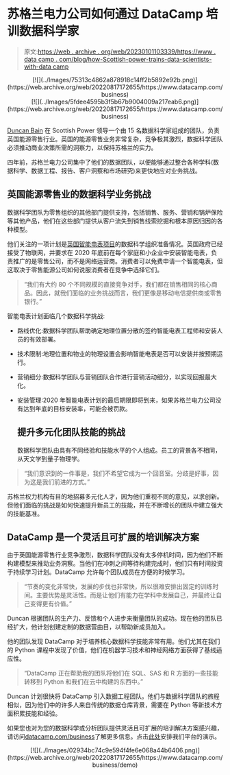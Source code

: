 # 苏格兰电力公司如何通过 DataCamp 培训数据科学家

> 原文:[https://web . archive . org/web/20230101103339/https://www . data camp . com/blog/how-Scottish-power-trains-data-scientists-with-data camp](https://web.archive.org/web/20230101103339/https://www.datacamp.com/blog/how-scottish-power-trains-data-scientists-with-datacamp)

<center>[![](../Images/75313c4862a878918c14ff2b5892e92b.png)](https://web.archive.org/web/20220817172655/https://www.datacamp.com/business)</center>

<center>[![](../Images/5fdee4595b3f5b67b9004009a217eab6.png)](https://web.archive.org/web/20220817172655/https://www.datacamp.com/business)</center>

[Duncan Bain](https://web.archive.org/web/20220817172655/https://www.linkedin.com/in/duncan-bain-2ab41324/) 在 Scottish Power 领导一个由 15 名数据科学家组成的团队，负责英国能源零售行业。英国的能源零售业务非常复杂，竞争极其激烈，数据科学团队必须推动商业决策所需的洞察力，以保持苏格兰的实力。

四年前，苏格兰电力公司集中了他们的数据团队，以便能够通过整合各种学科(数据科学、数据工程、报告、客户洞察和市场研究)来更快地应对业务挑战。

## 英国能源零售业的数据科学业务挑战

数据科学团队为零售组织的其他部门提供支持，包括销售、服务、营销和锅炉保险等其他产品，他们在这些部门提供从客户流失到销售线索挖掘和根本原因归因的各种模型。

他们关注的一项计划是[英国智能电表项目](https://web.archive.org/web/20220817172655/https://www.datacamp.com/community/blog/why-data-science-readiness-is-important-for-any-industry)的数据科学组织准备情况。英国政府已经接受了物联网，并要求在 2020 年底前在每个家庭和小企业中安装智能电表，负责推广的是零售公司，而不是网络运营商。消费者可以免费申请一个智能电表，但这取决于零售能源公司如何说服消费者在竞争中选择它们。

> “我们有大约 80 个不同规模的直接竞争对手，我们都在销售相同的核心商品。因此，就我们面临的业务挑战而言，我们更像是移动电信提供商或零售银行。”

智能电表计划面临几个数据科学挑战:

*   路线优化:数据科学团队帮助确定地理位置分散的签约智能电表工程师和安装人员的有效部署。
*   技术限制:地理位置和物业的物理设置会影响智能电表是否可以安装并按预期运行。
*   营销细分:数据科学团队与营销团队合作进行营销活动细分，以实现回报最大化。
*   安装管理:2020 年智能电表计划的最后期限即将到来，如果苏格兰电力公司没有达到年底的目标安装率，可能会被罚款。

    ## 提升多元化团队技能的挑战

    数据科学团队由具有不同经验和技能水平的个人组成。员工的背景各不相同，从天文学到量子物理学。

> “我们意识到的一件事是，我们不希望它成为一个回音室。分歧是好事，因为这是我们前进的方式。”

苏格兰权力机构有目的地招募多元化人才，因为他们重视不同的意见，以求创新。但他们面临的挑战是如何快速提升新员工的技能，并在不断增长的团队中建立强大的技能基准。

## DataCamp 是一个灵活且可扩展的培训解决方案

由于英国能源零售行业竞争激烈，数据科学团队没有太多停机时间，因为他们不断构建模型来推动业务洞察。当他们在冲刺之间等待构建完成时，他们只有时间投资于持续学习计划。DataCamp 允许每个团队成员在方便的时候学习。

> “节奏的变化非常快，发展的步伐也非常快，所以很难安排出固定的训练时间。主要优势是灵活性。而是让他们有能力在学科中发展自己，并最终让自己变得更有价值。”

Duncan 根据团队的生产力、反馈和个人进步来衡量团队的成功。现在他的团队已经扩大，他计划创建定制的数据营曲目，以帮助新成员加入。

他的团队发现 DataCamp 对于培养核心数据科学技能非常有用。他们尤其在我们的 Python 课程中发现了价值，他们在机器学习技术和神经网络方面获得了基线适应性。

> “DataCamp 正在帮助我的团队将他们在 SQL、SAS 和 R 方面的一些技能转移到 Python 和我们在云中构建的东西中。”

Duncan 计划很快将 DataCamp 引入数据工程团队。他们与数据科学团队的旅程相似，因为他们中的许多人来自传统的数据仓库背景，需要在 Python 等新技术方面积累技能和经验。

如果您也对为您的数据科学或分析团队提供灵活且可扩展的培训解决方案感兴趣，请访问[datacamp.com/business](https://web.archive.org/web/20220817172655/https://www.datacamp.com/business)了解更多信息。点击[此处](https://web.archive.org/web/20220817172655/https://www.datacamp.com/business/demo/)安排我们平台的演示。

<center>[![](../Images/02934bc74c9e594f4fe6e068a44b6406.png)](https://web.archive.org/web/20220817172655/https://www.datacamp.com/business/demo)</center>